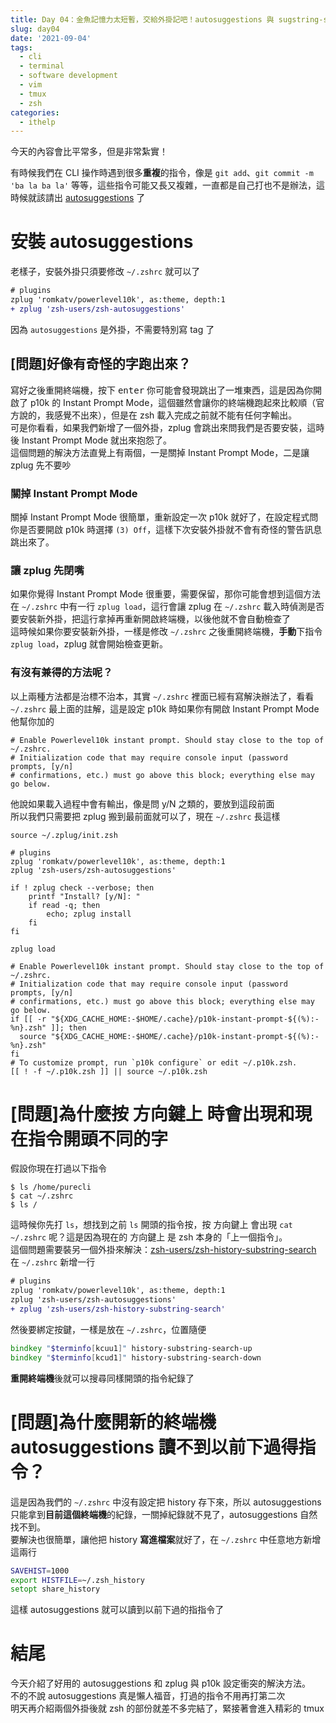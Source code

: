 ```yaml
---
title: Day 04：金魚記憶力太短暫，交給外掛記吧！autosuggestions 與 sugstring-search
slug: day04
date: '2021-09-04'
tags:
  - cli
  - terminal
  - software development
  - vim
  - tmux
  - zsh
categories:
  - ithelp
---
```


今天的內容會比平常多，但是非常紮實！

有時候我們在 CLI 操作時遇到很多**重複**的指令，像是 `git add`、`git commit -m 'ba la ba la'` 等等，這些指令可能又長又複雜，一直都是自己打也不是辦法，這時候就該請出 [autosuggestions](https://github.com/zsh-users/zsh-autosuggestions) 了

# 安裝 autosuggestions

老樣子，安裝外掛只須要修改 `~/.zshrc` 就可以了

```diff
# plugins
zplug 'romkatv/powerlevel10k', as:theme, depth:1
+ zplug 'zsh-users/zsh-autosuggestions'
```

因為 `autosuggestions` 是外掛，不需要特別寫 tag 了

## [問題]好像有奇怪的字跑出來？

寫好之後重開終端機，按下 <kbd>enter</kbd> 你可能會發現跳出了一堆東西，這是因為你開啟了 p10k 的 Instant Prompt Mode，這個雖然會讓你的終端機跑起來比較順（官方說的，我感覺不出來），但是在 zsh 載入完成之前就不能有任何字輸出。  
可是你看看，如果我們新增了一個外掛，zplug 會跳出來問我們是否要安裝，這時後 Instant Prompt Mode 就出來抱怨了。  
這個問題的解決方法直覺上有兩個，一是關掉 Instant Prompt Mode，二是讓 zplug 先不要吵

### 關掉 Instant Prompt Mode

關掉 Instant Prompt Mode 很簡單，重新設定一次 p10k 就好了，在設定程式問你是否要開啟 p10k 時選擇 `(3) Off`，這樣下次安裝外掛就不會有奇怪的警告訊息跳出來了。

### 讓 zplug 先閉嘴

如果你覺得 Instant Prompt Mode 很重要，需要保留，那你可能會想到這個方法  
在 `~/.zshrc` 中有一行 `zplug load`，這行會讓 zplug 在 `~/.zshrc` 載入時偵測是否要安裝新外掛，把這行拿掉再重新開啟終端機，以後他就不會自動檢查了  
這時候如果你要安裝新外掛，一樣是修改 `~/.zshrc` 之後重開終端機，**手動**下指令 `zplug load`，zplug 就會開始檢查更新。

### 有沒有兼得的方法呢？

以上兩種方法都是治標不治本，其實 `~/.zshrc` 裡面已經有寫解決辦法了，看看 `~/.zshrc` 最上面的註解，這是設定 p10k 時如果你有開啟 Instant Prompt Mode 他幫你加的

```shell
# Enable Powerlevel10k instant prompt. Should stay close to the top of ~/.zshrc.
# Initialization code that may require console input (password prompts, [y/n]
# confirmations, etc.) must go above this block; everything else may go below.
```

他說如果載入過程中會有輸出，像是問 y/N 之類的，要放到這段前面  
所以我們只需要把 zplug 搬到最前面就可以了，現在 `~/.zshrc` 長這樣

```
source ~/.zplug/init.zsh

# plugins
zplug 'romkatv/powerlevel10k', as:theme, depth:1
zplug 'zsh-users/zsh-autosuggestions'

if ! zplug check --verbose; then
	printf "Install? [y/N]: "
	if read -q; then
		echo; zplug install
	fi
fi

zplug load

# Enable Powerlevel10k instant prompt. Should stay close to the top of ~/.zshrc.
# Initialization code that may require console input (password prompts, [y/n]
# confirmations, etc.) must go above this block; everything else may go below.
if [[ -r "${XDG_CACHE_HOME:-$HOME/.cache}/p10k-instant-prompt-${(%):-%n}.zsh" ]]; then
  source "${XDG_CACHE_HOME:-$HOME/.cache}/p10k-instant-prompt-${(%):-%n}.zsh"
fi
# To customize prompt, run `p10k configure` or edit ~/.p10k.zsh.
[[ ! -f ~/.p10k.zsh ]] || source ~/.p10k.zsh
```

# [問題]為什麼按 <kbd>方向鍵上</kbd> 時會出現和現在指令開頭不同的字

假設你現在打過以下指令

```
$ ls /home/purecli
$ cat ~/.zshrc
$ ls /
```

這時候你先打 `ls`，想找到之前 `ls` 開頭的指令按，按 <kbd>方向鍵上</kbd> 會出現 `cat ~/.zshrc` 呢？這是因為現在的 <kbd>方向鍵上</kbd> 是 zsh 本身的「上一個指令」。  
這個問題需要裝另一個外掛來解決：[zsh-users/zsh-history-substring-search](https://github.com/zsh-users/zsh-history-substring-search)  
在 `~/.zshrc` 新增一行

```diff
# plugins
zplug 'romkatv/powerlevel10k', as:theme, depth:1
zplug 'zsh-users/zsh-autosuggestions'
+ zplug 'zsh-users/zsh-history-substring-search'
```

然後要綁定按鍵，一樣是放在 `~/.zshrc`，位置隨便

```zsh
bindkey "$terminfo[kcuu1]" history-substring-search-up
bindkey "$terminfo[kcud1]" history-substring-search-down
```

**重開終端機**後就可以搜尋同樣開頭的指令紀錄了

# [問題]為什麼開新的終端機 autosuggestions 讀不到以前下過得指令？

這是因為我們的 `~/.zshrc` 中沒有設定把 history 存下來，所以 autosuggestions 只能拿到**目前這個終端機**的紀錄，一關掉紀錄就不見了，autosuggestions 自然找不到。  
要解決也很簡單，讓他把 history **寫進檔案**就好了，在 `~/.zshrc` 中任意地方新增這兩行

```zsh
SAVEHIST=1000
export HISTFILE=~/.zsh_history
setopt share_history
```

這樣 autosuggestions 就可以讀到以前下過的指指令了

# 結尾

今天介紹了好用的 autosuggestions 和 zplug 與 p10k 設定衝突的解決方法。  
不的不說 autosuggestions 真是懶人福音，打過的指令不用再打第二次  
明天再介紹兩個外掛後就 zsh 的部份就差不多完結了，緊接著會進入精彩的 tmux
